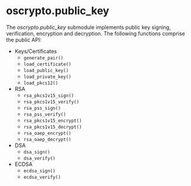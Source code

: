 # oscrypto.public_key

The *oscrypto.public_key* submodule implements public key signing, verification,
encryption and decryption. The following functions comprise the public API:

 - Keys/Certificates
   - `generate_pair()`
   - `load_certificate()`
   - `load_public_key()`
   - `load_private_key()`
   - `load_pkcs12()`
 - RSA
   - `rsa_pkcs1v15_sign()`
   - `rsa_pkcs1v15_verify()`
   - `rsa_pss_sign()`
   - `rsa_pss_verify()`
   - `rsa_pkcs1v15_encrypt()`
   - `rsa_pkcs1v15_decrypt()`
   - `rsa_oaep_encrypt()`
   - `rsa_oaep_decrypt()`
 - DSA
   - `dsa_sign()`
   - `dsa_verify()`
 - ECDSA
   - `ecdsa_sign()`
   - `ecdsa_verify()`
